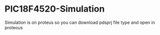 # PIC18F4520-Simulation
Simulation is on proteus so you can download pdsprj file type and open  in proteous
